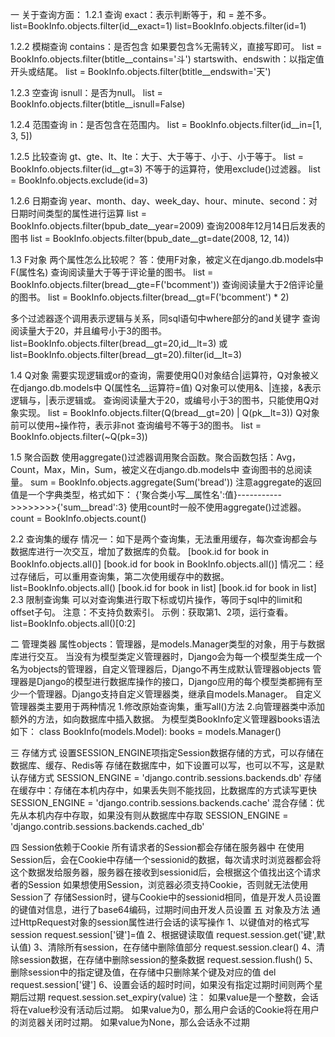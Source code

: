一 关于查询方面：
1.2.1 查询
    exact：表示判断等于，和 = 差不多。
        list=BookInfo.objects.filter(id__exact=1) list=BookInfo.objects.filter(id=1)

1.2.2 模糊查询
    contains：是否包含 如果要包含%无需转义，直接写即可。
        list = BookInfo.objects.filter(btitle__contains='斗')
    startswith、endswith：以指定值开头或结尾。
        list = BookInfo.objects.filter(btitle__endswith='天')

1.2.3 空查询
    isnull：是否为null。
        list = BookInfo.objects.filter(btitle__isnull=False)

1.2.4 范围查询
    in：是否包含在范围内。
        list = BookInfo.objects.filter(id__in=[1, 3, 5])

1.2.5 比较查询
    gt、gte、lt、lte：大于、大于等于、小于、小于等于。
        list = BookInfo.objects.filter(id__gt=3)
    不等于的运算符，使用exclude()过滤器。
        list = BookInfo.objects.exclude(id=3)

1.2.6 日期查询
    year、month、day、week_day、hour、minute、second：对日期时间类型的属性进行运算
        list = BookInfo.objects.filter(bpub_date__year=2009)
        查询2008年12月14日后发表的图书
        list = BookInfo.objects.filter(bpub_date__gt=date(2008, 12, 14))

1.3 F对象
    两个属性怎么比较呢？ 答：使用F对象，被定义在django.db.models中
    F(属性名)
        查询阅读量大于等于评论量的图书。
        list = BookInfo.objects.filter(bread__gte=F('bcomment'))
        查询阅读量大于2倍评论量的图书。
        list = BookInfo.objects.filter(bread__gt=F('bcomment') * 2)

多个过滤器逐个调用表示逻辑与关系，同sql语句中where部分的and关键字
        查询阅读量大于20，并且编号小于3的图书。
        list=BookInfo.objects.filter(bread__gt=20,id__lt=3) 或 list=BookInfo.objects.filter(bread__gt=20).filter(id__lt=3)

1.4 Q对象
    需要实现逻辑或or的查询，需要使用Q()对象结合|运算符，Q对象被义在django.db.models中
    Q(属性名__运算符=值)
    Q对象可以使用&、|连接，&表示逻辑与，|表示逻辑或。
        查询阅读量大于20，或编号小于3的图书，只能使用Q对象实现。
        list = BookInfo.objects.filter(Q(bread__gt=20) | Q(pk__lt=3))
    Q对象前可以使用~操作符，表示非not
        查询编号不等于3的图书。
        list = BookInfo.objects.filter(~Q(pk=3))

1.5 聚合函数
    使用aggregate()过滤器调用聚合函数。聚合函数包括：Avg，Count，Max，Min，Sum，被定义在django.db.models中
        查询图书的总阅读量。
        sum = BookInfo.objects.aggregate(Sum('bread'))
    注意aggregate的返回值是一个字典类型，格式如下：
        {'聚合类小写__属性名':值}----------->>>>>>>>{'sum__bread':3}
    使用count时一般不使用aggregate()过滤器。
        count = BookInfo.objects.count()

2.2 查询集的缓存
    情况一：如下是两个查询集，无法重用缓存，每次查询都会与数据库进行一次交互，增加了数据库的负载。
        [book.id for book in BookInfo.objects.all()]
        [book.id for book in BookInfo.objects.all()]
    情况二：经过存储后，可以重用查询集，第二次使用缓存中的数据。
        list=BookInfo.objects.all()
        [book.id for book in list]
        [book.id for book in list]
    2.3 限制查询集
    可以对查询集进行取下标或切片操作，等同于sql中的limit和offset子句。
        注意：不支持负数索引。
        示例：获取第1、2项，运行查看。
        list=BookInfo.objects.all()[0:2]
       
二 管理类器
属性objects：管理器，是models.Manager类型的对象，用于与数据库进行交互。
当没有为模型类定义管理器时，Django会为每一个模型类生成一个名为objects的管理器，自定义管理器后，Django不再生成默认管理器objects
管理器是Django的模型进行数据库操作的接口，Django应用的每个模型类都拥有至少一个管理器。Django支持自定义管理器类，继承自models.Manager。
自定义管理器类主要用于两种情况
    1.修改原始查询集，重写all()方法
    2.向管理器类中添加额外的方法，如向数据库中插入数据。
为模型类BookInfo定义管理器books语法如下：
    class BookInfo(models.Model):
        books = models.Manager()
        
三 存储方式
 设置SESSION_ENGINE项指定Session数据存储的方式，可以存储在数据库、缓存、Redis等
 存储在数据库中，如下设置可以写，也可以不写，这是默认存储方式
    SESSION_ENGINE = 'django.contrib.sessions.backends.db'
 存储在缓存中：存储在本机内存中，如果丢失则不能找回，比数据库的方式读写更快
    SESSION_ENGINE = 'django.contrib.sessions.backends.cache'
 混合存储：优先从本机内存中存取，如果没有则从数据库中存取
    SESSION_ENGINE = 'django.contrib.sessions.backends.cached_db'

四 Session依赖于Cookie
 所有请求者的Session都会存储在服务器中
 在使用Session后，会在Cookie中存储一个sessionid的数据，每次请求时浏览器都会将这个数据发给服务器，服务器在接收到sessionid后，会根据这个值找出这个请求者的Session
 如果想使用Session，浏览器必须支持Cookie，否则就无法使用Session了
 存储Session时，键与Cookie中的sessionid相同，值是开发人员设置的键值对信息，进行了base64编码，过期时间由开发人员设置
五 对象及方法
 通过HttpRequest对象的session属性进行会话的读写操作
 1、以键值对的格式写session
    request.session['键']=值
 2、根据键读取值
    request.session.get('键',默认值)
 3、清除所有session，在存储中删除值部分
    request.session.clear()
 4、清除session数据，在存储中删除session的整条数据
    request.session.flush()
 5、删除session中的指定键及值，在存储中只删除某个键及对应的值
    del request.session['键']
 6、设置会话的超时时间，如果没有指定过期时间则两个星期后过期
    request.session.set_expiry(value)
    注：
    如果value是一个整数，会话将在value秒没有活动后过期。
    如果value为0，那么用户会话的Cookie将在用户的浏览器关闭时过期。
    如果value为None，那么会话永不过期  


